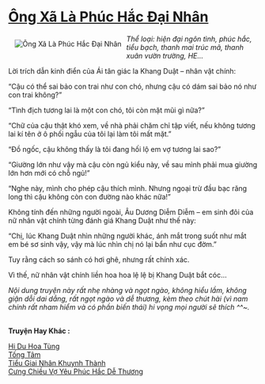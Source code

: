 <a href="https://utruyen.com/ong-xa-la-phuc-hac-dai-nhan/1311/" title="Ông Xã Là Phúc Hắc Đại Nhân"><h1>Ông Xã Là Phúc Hắc Đại Nhân</h1></a><div style="display:table"><img align="right" style="float: left; padding: 10px;" src="https://utruyen.com/images/story/200x260/ong-xa-la-phuc-hac-dai-nhan.jpg" alt="Ông Xã Là Phúc Hắc Đại Nhân"><i>Thể loại:</i><i> hiện đại ngôn tình, phúc hắc, tiểu bạch, thanh mai trúc mã, thanh xuân vườn trường, HE…<p></p></i><p></p>Lời trích dẫn kinh điển của Ái tân giác la Khang Duật – nhân vật chính:<p></p><p></p>“Cậu có thể sai bảo con trai như con chó, nhưng cậu có dám sai bảo nó như con trai không?”<p></p>“Tình địch tương lai là một con chó, tôi còn mặt mũi gì nữa?”<p></p>“Chữ của cậu thật khó xem, về nhà phải chăm chỉ tập viết, nếu không tương lai kí tên ở ô phối ngẫu của tôi lại làm tôi mất mặt.”<p></p>“Đồ ngốc, cậu không thấy là tôi đang hối lộ em vợ tương lai sao?”<p></p>“Giường lớn như vậy mà cậu còn ngủ kiểu này, về sau mình phải mua giường lớn hơn mới có chỗ ngủ!”<p></p>“Nghe này, mình cho phép cậu thích mình. Nhưng ngoại trừ đầu bạc răng long thì cậu không còn con đường nào khác nữa!”<p></p>Không tính đến những người ngoài, Âu Dương Diễm Diễm – em sinh đôi của nữ nhân vật chính từng đánh giá Khang Duật như thế này:<p></p>“Chị, lúc Khang Duật nhìn những người khác, ánh mắt trong suốt như mắt em bé sơ sinh vậy, vậy mà lúc nhìn chị nó lại bẩn như cục đờm.”<p></p>Tuy rằng cách so sánh có hơi ghê, nhưng rất chính xác.<p></p>Vì thế, nữ nhân vật chính liền hoa hoa lệ lệ bị Khang Duật bắt cóc…<p></p><em>Nội dung truyện này rất nhẹ nhàng và ngọt ngào, không hiểu lầm, không giận dỗi dai dẳng, rất ngọt ngào và dễ thương, kèm theo chút hài (vì nam chính rất nham hiểm và có phần biến thái) hi vọng mọi người sẽ thích ^^~.</em></div><p><br><b>Truyện Hay Khác :</b></p><a href="https://utruyen.com/hi-du-hoa-tung/309/" alt="Hi Du Hoa Tùng">Hi Du Hoa Tùng</a><br/><a href="https://dammyh.wordpress.com/2019/11/07/tong-tam/" alt="Tống Tâm">Tống Tâm</a><br/><a href="https://dammyh.wordpress.com/2019/11/07/tieu-giai-nhan-khuynh-thanh-2/" alt="Tiểu Giai Nhân Khuynh Thành">Tiểu Giai Nhân Khuynh Thành</a><br/><a href="https://truyenngontinhay.wordpress.com/2019/10/03/cung-chieu-vo-yeu-phuc-hac-de-thuong/" alt="Cưng Chiều Vợ Yêu Phúc Hắc Dễ Thương">Cưng Chiều Vợ Yêu Phúc Hắc Dễ Thương</a><br/>